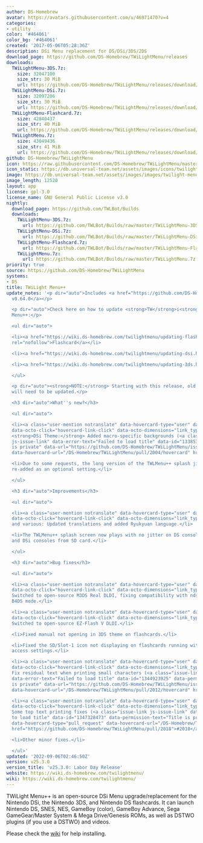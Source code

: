 ```yaml
---
author: DS-Homebrew
avatar: https://avatars.githubusercontent.com/u/46971470?v=4
categories:
- utility
color: '#464061'
color_bg: '#464061'
created: '2017-05-06T05:28:36Z'
description: DSi Menu replacement for DS/DSi/3DS/2DS
download_page: https://github.com/DS-Homebrew/TWiLightMenu/releases
downloads:
  TWiLightMenu-3DS.7z:
    size: 32047100
    size_str: 30 MiB
    url: https://github.com/DS-Homebrew/TWiLightMenu/releases/download/v25.3.0/TWiLightMenu-3DS.7z
  TWiLightMenu-DSi.7z:
    size: 32097206
    size_str: 30 MiB
    url: https://github.com/DS-Homebrew/TWiLightMenu/releases/download/v25.3.0/TWiLightMenu-DSi.7z
  TWiLightMenu-Flashcard.7z:
    size: 42840437
    size_str: 40 MiB
    url: https://github.com/DS-Homebrew/TWiLightMenu/releases/download/v25.3.0/TWiLightMenu-Flashcard.7z
  TWiLightMenu.7z:
    size: 43049436
    size_str: 41 MiB
    url: https://github.com/DS-Homebrew/TWiLightMenu/releases/download/v25.3.0/TWiLightMenu.7z
github: DS-Homebrew/TWiLightMenu
icon: https://raw.githubusercontent.com/DS-Homebrew/TWiLightMenu/master/booter/Twilight%2B%2B-animated%20icon-fix.gif
icon_static: https://db.universal-team.net/assets/images/icons/twilight-menu.png
image: https://db.universal-team.net/assets/images/images/twilight-menu.png
image_length: 12520
layout: app
license: gpl-3.0
license_name: GNU General Public License v3.0
nightly:
  download_page: https://github.com/TWLBot/Builds
  downloads:
    TWiLightMenu-3DS.7z:
      url: https://github.com/TWLBot/Builds/raw/master/TWiLightMenu-3DS.7z
    TWiLightMenu-DSi.7z:
      url: https://github.com/TWLBot/Builds/raw/master/TWiLightMenu-DSi.7z
    TWiLightMenu-Flashcard.7z:
      url: https://github.com/TWLBot/Builds/raw/master/TWiLightMenu-Flashcard.7z
    TWiLightMenu.7z:
      url: https://github.com/TWLBot/Builds/raw/master/TWiLightMenu.7z
priority: true
source: https://github.com/DS-Homebrew/TWiLightMenu
systems:
- DS
title: TWiLight Menu++
update_notes: '<p dir="auto">Includes <a href="https://github.com/DS-Homebrew/nds-bootstrap/releases/tag/v0.64.0">nds-bootstrap
  v0.64.0</a></p>

  <p dir="auto">Check here on how to update <strong>TW</strong>i<strong>L</strong>ight
  Menu++:</p>

  <ul dir="auto">

  <li><a href="https://wiki.ds-homebrew.com/twilightmenu/updating-flashcard.html"
  rel="nofollow">Flashcard</a></li>

  <li><a href="https://wiki.ds-homebrew.com/twilightmenu/updating-dsi.html" rel="nofollow">DSi</a></li>

  <li><a href="https://wiki.ds-homebrew.com/twilightmenu/updating-3ds.html" rel="nofollow">3DS</a></li>

  </ul>

  <p dir="auto"><strong>NOTE:</strong> Starting with this release, old custom themes
  will need to be updated.</p>

  <h3 dir="auto">What''s new?</h3>

  <ul dir="auto">

  <li><a class="user-mention notranslate" data-hovercard-type="user" data-hovercard-url="/users/DieGo367/hovercard"
  data-octo-click="hovercard-link-click" data-octo-dimensions="link_type:self" href="https://github.com/DieGo367">@DieGo367</a>:
  <strong>DSi Theme:</strong> Added macro-specific backgrounds (<a class="issue-link
  js-issue-link" data-error-text="Failed to load title" data-id="1338538512" data-permission-text="Title
  is private" data-url="https://github.com/DS-Homebrew/TWiLightMenu/issues/2004" data-hovercard-type="pull_request"
  data-hovercard-url="/DS-Homebrew/TWiLightMenu/pull/2004/hovercard" href="https://github.com/DS-Homebrew/TWiLightMenu/pull/2004">#2004</a>)</li>

  <li>Due to some requests, the long version of the TWLMenu++ splash jingle has been
  re-added as an optional setting.</li>

  </ul>

  <h3 dir="auto">Improvements</h3>

  <ul dir="auto">

  <li><a class="user-mention notranslate" data-hovercard-type="user" data-hovercard-url="/users/Epicpkmn11/hovercard"
  data-octo-click="hovercard-link-click" data-octo-dimensions="link_type:self" href="https://github.com/Epicpkmn11">@Epicpkmn11</a>
  and various: Updated translations and added Ryukyuan language.</li>

  <li>The TWLMenu++ splash screen now plays with no jitter on DS consoles from flashcard,
  and DSi consoles from SD card.</li>

  </ul>

  <h3 dir="auto">Bug fixes</h3>

  <ul dir="auto">

  <li><a class="user-mention notranslate" data-hovercard-type="user" data-hovercard-url="/users/lifehackerhansol/hovercard"
  data-octo-click="hovercard-link-click" data-octo-dimensions="link_type:self" href="https://github.com/lifehackerhansol">@lifehackerhansol</a>:
  Switched to open-source M3DS Real DLDI, fixing compatibility with nds-bootstrap''s
  B4DS mode.</li>

  <li><a class="user-mention notranslate" data-hovercard-type="user" data-hovercard-url="/users/lifehackerhansol/hovercard"
  data-octo-click="hovercard-link-click" data-octo-dimensions="link_type:self" href="https://github.com/lifehackerhansol">@lifehackerhansol</a>:
  Switched to open-source EZ-Flash V DLDI.</li>

  <li>Fixed manual not opening in 3DS theme on flashcards.</li>

  <li>Fixed the SD/Slot-1 icon not displaying on flashcards running with the SD/SCFG
  access settings.</li>

  <li><a class="user-mention notranslate" data-hovercard-type="user" data-hovercard-url="/users/Epicpkmn11/hovercard"
  data-octo-click="hovercard-link-click" data-octo-dimensions="link_type:self" href="https://github.com/Epicpkmn11">@Epicpkmn11</a>:
  Fix residual text when printing small characters (<a class="issue-link js-issue-link"
  data-error-text="Failed to load title" data-id="1344923925" data-permission-text="Title
  is private" data-url="https://github.com/DS-Homebrew/TWiLightMenu/issues/2012" data-hovercard-type="pull_request"
  data-hovercard-url="/DS-Homebrew/TWiLightMenu/pull/2012/hovercard" href="https://github.com/DS-Homebrew/TWiLightMenu/pull/2012">#2012</a>)</li>

  <li><a class="user-mention notranslate" data-hovercard-type="user" data-hovercard-url="/users/DieGo367/hovercard"
  data-octo-click="hovercard-link-click" data-octo-dimensions="link_type:self" href="https://github.com/DieGo367">@DieGo367</a>:
  Some top text printing fixes (<a class="issue-link js-issue-link" data-error-text="Failed
  to load title" data-id="1347328473" data-permission-text="Title is private" data-url="https://github.com/DS-Homebrew/TWiLightMenu/issues/2018"
  data-hovercard-type="pull_request" data-hovercard-url="/DS-Homebrew/TWiLightMenu/pull/2018/hovercard"
  href="https://github.com/DS-Homebrew/TWiLightMenu/pull/2018">#2018</a>)</li>

  <li>Other minor fixes.</li>

  </ul>'
updated: '2022-09-06T02:46:50Z'
version: v25.3.0
version_title: 'v25.3.0: Labor Day Release'
website: https://wiki.ds-homebrew.com/twilightmenu/
wiki: https://wiki.ds-homebrew.com/twilightmenu/
---
```

TWiLight Menu++ is an open-source DSi Menu upgrade/replacement for the Nintendo DSi, the Nintendo 3DS, and Nintendo DS flashcards. It can launch Nintendo DS, SNES, NES, GameBoy (color), GameBoy Advance, Sega GameGear/Master System & Mega Drive/Genesis ROMs, as well as DSTWO plugins (if you use a DSTWO) and videos.

Please check the [wiki](https://wiki.ds-homebrew.com/twilightmenu/) for help installing.